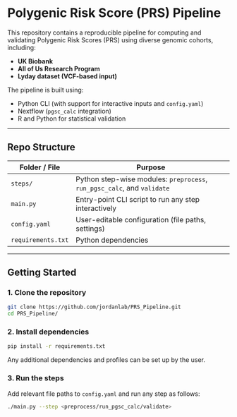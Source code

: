 #  Polygenic Risk Score (PRS) Pipeline

This repository contains a reproducible pipeline for computing and validating Polygenic Risk Scores (PRS) using diverse genomic cohorts, including:

- **UK Biobank**
- **All of Us Research Program**
- **Lyday dataset (VCF-based input)**

The pipeline is built using:
- Python CLI (with support for interactive inputs and `config.yaml`)
- Nextflow (`pgsc_calc` integration)
- R and Python for statistical validation

---

## Repo Structure

| Folder / File      | Purpose |
|--------------------|---------|
| `steps/`           | Python step-wise modules: `preprocess`, `run_pgsc_calc`, and `validate` |
| `main.py`          | Entry-point CLI script to run any step interactively |
| `config.yaml`      | User-editable configuration (file paths, settings) |
| `requirements.txt` | Python dependencies |

---

## Getting Started

### 1️. Clone the repository
```bash
git clone https://github.com/jordanlab/PRS_Pipeline.git
cd PRS_Pipeline/
```

### 2. Install dependencies
```bash
pip install -r requirements.txt
```
Any additional dependencies and profiles can be set up by the user.

### 3. Run the steps

Add relevant file paths to ```config.yaml``` and run any step as follows:
```bash
./main.py --step <preprocess/run_pgsc_calc/validate>
```

